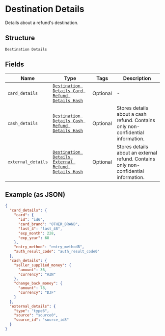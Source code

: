 
# Destination Details

Details about a refund's destination.

## Structure

`Destination Details`

## Fields

| Name | Type | Tags | Description |
|  --- | --- | --- | --- |
| `card_details` | [`Destination Details Card Refund Details Hash`](../../doc/models/destination-details-card-refund-details.md) | Optional | - |
| `cash_details` | [`Destination Details Cash Refund Details Hash`](../../doc/models/destination-details-cash-refund-details.md) | Optional | Stores details about a cash refund. Contains only non-confidential information. |
| `external_details` | [`Destination Details External Refund Details Hash`](../../doc/models/destination-details-external-refund-details.md) | Optional | Stores details about an external refund. Contains only non-confidential information. |

## Example (as JSON)

```json
{
  "card_details": {
    "card": {
      "id": "id6",
      "card_brand": "OTHER_BRAND",
      "last_4": "last_48",
      "exp_month": 228,
      "exp_year": 68
    },
    "entry_method": "entry_method8",
    "auth_result_code": "auth_result_code0"
  },
  "cash_details": {
    "seller_supplied_money": {
      "amount": 36,
      "currency": "AZN"
    },
    "change_back_money": {
      "amount": 78,
      "currency": "DJF"
    }
  },
  "external_details": {
    "type": "type6",
    "source": "source0",
    "source_id": "source_id8"
  }
}
```

